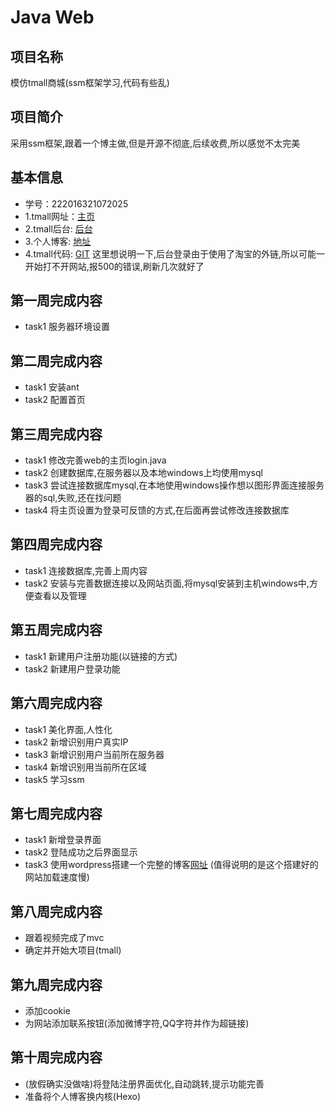 # Java Web

## 项目名称
模仿tmall商城(ssm框架学习,代码有些乱)

## 项目简介
采用ssm框架,跟着一个博主做,但是开源不彻底,后续收费,所以感觉不太完美

## 基本信息
- 学号：222016321072025
- 1.tmall网址：[主页](http://47.106.32.3:8080/)
- 2.tmall后台: [后台](http://47.106.32.3:8080/demo)
- 3.个人博客:  [地址](http://47.106.32.3)
- 4.tmall代码: [GIT](https://github.com/why-so-serous/swu_mall)
这里想说明一下,后台登录由于使用了淘宝的外链,所以可能一开始打不开网站,报500的错误,刷新几次就好了

## 第一周完成内容
- task1 服务器环境设置

## 第二周完成内容
- task1 安装ant
- task2 配置首页

## 第三周完成内容
- task1 修改完善web的主页login.java
- task2 创建数据库,在服务器以及本地windows上均使用mysql
- task3 尝试连接数据库mysql,在本地使用windows操作想以图形界面连接服务器的sql,失败,还在找问题
- task4 将主页设置为登录可反馈的方式,在后面再尝试修改连接数据库

## 第四周完成内容
- task1 连接数据库,完善上周内容
- task2 安装与完善数据连接以及网站页面,将mysql安装到主机windows中,方便查看以及管理

## 第五周完成内容
- task1 新建用户注册功能(以链接的方式)
- task2 新建用户登录功能

## 第六周完成内容
- task1 美化界面,人性化
- task2 新增识别用户真实IP
- task3 新增识别用户当前所在服务器
- task4 新增识别用当前所在区域
- task5 学习ssm

## 第七周完成内容
- task1 新增登录界面
- task2 登陆成功之后界面显示
- task3 使用wordpress搭建一个完整的博客[网址](http://47.106.32.3) (值得说明的是这个搭建好的网站加载速度慢)

## 第八周完成内容
- 跟着视频完成了mvc
- 确定并开始大项目(tmall)

## 第九周完成内容
- 添加cookie
- 为网站添加联系按钮(添加微博字符,QQ字符并作为超链接)

## 第十周完成内容
- (放假确实没做啥)将登陆注册界面优化,自动跳转,提示功能完善
- 准备将个人博客换内核(Hexo)
